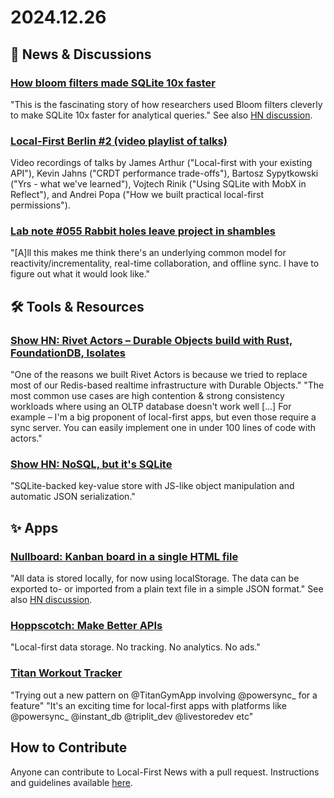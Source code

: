 # 2024.12.26

## 📰 News & Discussions

### [How bloom filters made SQLite 10x faster](https://avi.im/blag/2024/sqlite-past-present-future/)
"This is the fascinating story of how researchers used Bloom filters cleverly to make SQLite 10x faster for analytical queries." See also [HN discussion](https://news.ycombinator.com/item?id=42486610).

### [Local-First Berlin #2 (video playlist of talks)](https://www.youtube.com/playlist?list=PL4isNRKAwz2NMTD21ulEbfThqzYtXqUff)
Video recordings of talks by James Arthur ("Local-first with your existing API"), Kevin Jahns ("CRDT performance trade-offs"), Bartosz Sypytkowski ("Yrs - what we've learned"), Vojtech Rinik ("Using SQLite with MobX in Reflect"), and Andrei Popa ("How we built practical local-first permissions").

### [Lab note #055 Rabbit holes leave project in shambles](https://interjectedfuture.com/lab-notes/lab-note-055-rabbit-holes-leave-project-in-shambles/)
"[A]ll this makes me think there's an underlying common model for reactivity/incrementality, real-time collaboration, and offline sync. I have to figure out what it would look like."


## 🛠️ Tools & Resources

### [Show HN: Rivet Actors – Durable Objects build with Rust, FoundationDB, Isolates](https://news.ycombinator.com/item?id=42472519#42483497)
"One of the reasons we built Rivet Actors is because we tried to replace most of our Redis-based realtime infrastructure with Durable Objects." "The most common use cases are high contention & strong consistency workloads where using an OLTP database doesn't work well [...] For example – I'm a big proponent of local-first apps, but even those require a sync server. You can easily implement one in under 100 lines of code with actors."

### [Show HN: NoSQL, but it's SQLite](https://news.ycombinator.com/item?id=42485499)
"SQLite-backed key-value store with JS-like object manipulation and automatic JSON serialization."


## ✨ Apps

### [Nullboard: Kanban board in a single HTML file](https://github.com/apankrat/nullboard)
"All data is stored locally, for now using localStorage. The data can be exported to- or imported from a plain text file in a simple JSON format." See also [HN discussion](https://news.ycombinator.com/item?id=42461688).

### [Hoppscotch: Make Better APIs](https://hoppscotch.com/)
"Local-first data storage. No tracking. No analytics. No ads."

### [Titan Workout Tracker](https://www.titangymapp.com/)
"Trying out a new pattern on @TitanGymApp involving @powersync_ for a feature" "It's an exciting time for local-first apps with platforms like @powersync_ @instant_db @triplit_dev @livestoredev etc"


## How to Contribute
Anyone can contribute to Local-First News with a pull request. Instructions and guidelines available [here](https://github.com/localfirstnews/localfirstnews).
